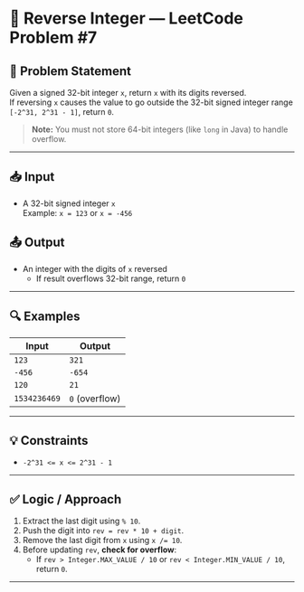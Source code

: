 # 🧮 Reverse Integer — LeetCode Problem #7

## 📝 Problem Statement

Given a signed 32-bit integer `x`, return `x` with its digits reversed.  
If reversing `x` causes the value to go outside the 32-bit signed integer range `[-2^31, 2^31 - 1]`, return `0`.

> **Note:** You must not store 64-bit integers (like `long` in Java) to handle overflow.

---

## 📥 Input
- A 32-bit signed integer `x`  
  Example: `x = 123` or `x = -456`

## 📤 Output
- An integer with the digits of `x` reversed  
  - If result overflows 32-bit range, return `0`

---

## 🔍 Examples

| Input | Output |
|-------|--------|
| `123` | `321`  |
| `-456`| `-654` |
| `120` | `21`   |
| `1534236469` | `0` (overflow) |

---

## 💡 Constraints
- `-2^31 <= x <= 2^31 - 1`

---

## ✅ Logic / Approach

1. Extract the last digit using `% 10`.
2. Push the digit into `rev = rev * 10 + digit`.
3. Remove the last digit from `x` using `x /= 10`.
4. Before updating `rev`, **check for overflow**:
   - If `rev > Integer.MAX_VALUE / 10` or `rev < Integer.MIN_VALUE / 10`, return `0`.

---